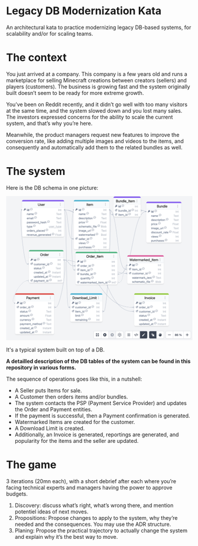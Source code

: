 # Legacy DB Modernization Kata

An architectural kata to practice modernizing legacy DB-based systems, for scalability and/or for scaling teams.

# The context 

You just arrived at a company. This company is a few years old and runs a marketplace for selling Minecraft creations between creators (sellers) and players (customers). The business is growing fast and the system originally built doesn’t seem to be ready for more extreme growth.

You’ve been on Reddit recently, and it didn’t go well with too many visitors at the same time, and the system slowed down and you lost many sales. The investors expressed concerns for the ability to scale the current system, and that’s why you’re here. 

Meanwhile, the product managers request  new features to improve the conversion rate, like adding multiple images and videos to the items, and consequently and automatically add them to the related bundles as well. 

# The system 

Here is the DB schema in one picture:

![The DB schema shown in Azimutt](https://github.com/cyriux/LegacyDBModernizationKata/blob/main/DB_schema.png) 

It's a typical system built on top of a DB.

**A detailled description of the DB tables of the system can be found in this repository in various forms.**

The sequence of operations goes like this, in a nutshell:

- A Seller puts Items for sale.
- A Customer then orders items and/or bundles.
- The system contacts the PSP (Payment Service Provider) and updates the Order and Payment entities.
- If the payment is successful, then a Payment confirmation is generated.
- Watermarked Items are created for the customer.
- A Download Limit is created.
- Additionally, an Invoice is generated, reportings are generated, and popularity for the items and the seller are updated.


# The game

3 iterations (20mn each), with a short debrief after each where you’re facing technical experts and managers having the power to approve budgets. 

1. Discovery: discuss what’s right, what’s wrong there, and mention potentiel ideas of next moves.
1. Propositions: Propose changes to apply to the system, why they’re needed and the consequences. You may use the ADR structure. 
1. Planing: Propose the practical trajectory to actually change the system and explain why it’s the best way to move.

